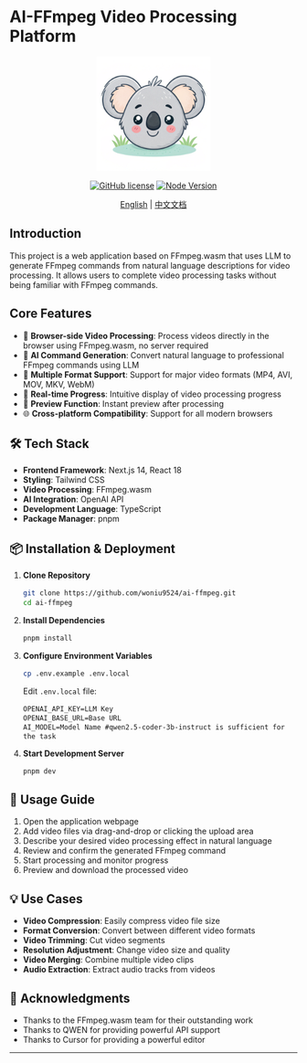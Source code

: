 # AI-FFmpeg Video Processing Platform

<p align="center">
  <img src="./public/logo.png" alt="AI-FFmpeg Logo" width="200"/>
</p>

<div align="center">

[![GitHub license](https://img.shields.io/github/license/your-username/ai-ffmpeg)](https://github.com/your-username/ai-ffmpeg/blob/main/LICENSE)
[![Node Version](https://img.shields.io/badge/node-%3E%3D18-brightgreen)](https://nodejs.org)

[English](README.md) | [中文文档](doc/README-zh.md)

</div>

## Introduction

This project is a web application based on FFmpeg.wasm that uses LLM to generate FFmpeg commands from natural language descriptions for video processing. It allows users to complete video processing tasks without being familiar with FFmpeg commands.

## Core Features

- 🎥 **Browser-side Video Processing**: Process videos directly in the browser using FFmpeg.wasm, no server required
- 🤖 **AI Command Generation**: Convert natural language to professional FFmpeg commands using LLM
- 📁 **Multiple Format Support**: Support for major video formats (MP4, AVI, MOV, MKV, WebM)
- 🔄 **Real-time Progress**: Intuitive display of video processing progress
- 👀 **Preview Function**: Instant preview after processing
- 🌐 **Cross-platform Compatibility**: Support for all modern browsers

## 🛠️ Tech Stack

- **Frontend Framework**: Next.js 14, React 18
- **Styling**: Tailwind CSS
- **Video Processing**: FFmpeg.wasm
- **AI Integration**: OpenAI API
- **Development Language**: TypeScript
- **Package Manager**: pnpm

## 📦 Installation & Deployment

1. **Clone Repository**
   ```bash
   git clone https://github.com/woniu9524/ai-ffmpeg.git
   cd ai-ffmpeg
   ```

2. **Install Dependencies**
   ```bash
   pnpm install
   ```

3. **Configure Environment Variables**
   ```bash
   cp .env.example .env.local
   ```
   Edit `.env.local` file:
   ```
   OPENAI_API_KEY=LLM Key
   OPENAI_BASE_URL=Base URL
   AI_MODEL=Model Name #qwen2.5-coder-3b-instruct is sufficient for the task
   ```

4. **Start Development Server**
   ```bash
   pnpm dev
   ```

## 🎯 Usage Guide

1. Open the application webpage
2. Add video files via drag-and-drop or clicking the upload area
3. Describe your desired video processing effect in natural language
4. Review and confirm the generated FFmpeg command
5. Start processing and monitor progress
6. Preview and download the processed video

## 💡 Use Cases

- **Video Compression**: Easily compress video file size
- **Format Conversion**: Convert between different video formats
- **Video Trimming**: Cut video segments
- **Resolution Adjustment**: Change video size and quality
- **Video Merging**: Combine multiple video clips
- **Audio Extraction**: Extract audio tracks from videos

## 🙏 Acknowledgments

- Thanks to the FFmpeg.wasm team for their outstanding work
- Thanks to QWEN for providing powerful API support
- Thanks to Cursor for providing a powerful editor

---
